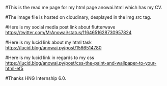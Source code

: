
#This is the read me page for my html page anowai.html which has my CV.

#The image file is hosted on cloudinary, desplayed in the img src tag.

#Here is my social media post link about flutterwave
https://twitter.com/MrAnowai/status/1164651628730957824

#Here is my lucid link about my html task
https://lucid.blog/anowai.py/post/1566514780

#Here is my lucid link in regards to my css
https://lucid.blog/anowai.py/post/css-the-paint-and-wallpaper-to-your-html-ef5

#Thanks HNG Internship 6.0.
